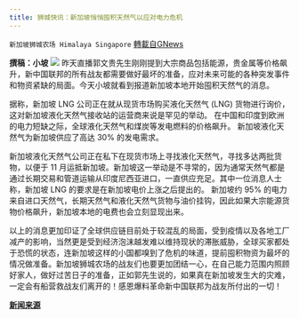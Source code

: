 ```yaml
---
title: 狮城快讯：新加坡悄悄囤积天然气以应对电力危机
---
```

`新加坡狮城农场 Himalaya Singapore` [轉載自GNews](https://gnews.org/zh-hans/1593058/)

**撰稿：小坡**
![](https://assets.gnews.org/wp-content/uploads/2021/10/Screenshot-2021-10-14-135016.jpg)
昨天直播郭文贵先生刚刚提到大宗商品包括能源，贵金属等价格飙升，新中国联邦的所有战友都需要做好最坏的准备，应对未来可能的各种突发事件和物资紧缺的局面。今天小坡就看到报道新加坡本地开始囤积天然气的消息。

据称，新加坡 LNG 公司正在就从现货市场购买液化天然气 (LNG) 货物进行询价，这对新加坡液化天然气接收站的运营商来说是罕见的举动。 在中国和印度到欧洲的电力短缺之际，全球液化天然气和煤炭等发电燃料的价格飙升。 新加坡液化天然气为新加坡供应了高达 30% 的发电需求。

新加坡液化天然气公司正在私下在现货市场上寻找液化天然气，寻找多达两批货物，以便于 11 月运抵新加坡。新加坡这一举动是不寻常的，因为通常天然气都是通过长期交易和管道运输从印度尼西亚进口，一直供应充足。其中一位消息人士称，新加坡 LNG 的要求是在新加坡电价上涨之后提出的。 新加坡约 95% 的电力来自进口天然气，长期天然气和液化天然气货物与油价挂钩，因此如果大宗能源货物价格飙升，新加坡本地的电费也会立刻显现出来。

以上的消息更加印证了全球供应链目前处于较混乱的局面，受到疫情以及各地工厂减产的影响，当然更是受到经济泡沫越发难以维持现状的滞胀威胁，全球买家都处于恐慌的状态，连新加坡这样的小国都嗅到了危机的味道，提前囤积物资为最坏的情况做准备。新加坡狮城农场的战友们也要更加团结一心，在自己能力范围内照顾好家人，做好过苦日子的准备，正如郭先生说的，如果真在新加坡发生大的灾难，一定会有船营救战友们离开的！感恩爆料革命新中国联邦为战友所付出的一切！

**[新闻来源](https://www.channelnewsasia.com/business/lng-singapore-spot-market-cargo-energy-prices-2241651)**
